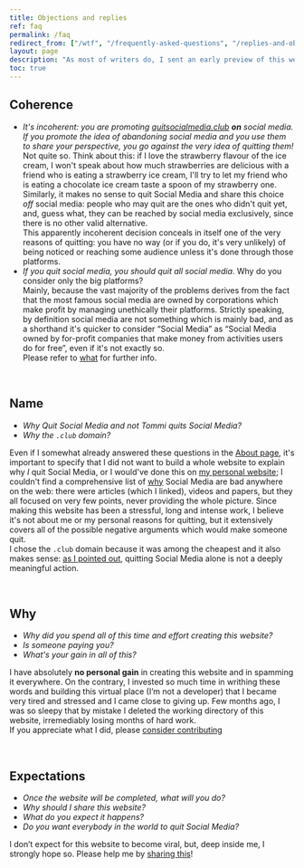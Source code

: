 ```yaml
---
title: Objections and replies
ref: faq
permalink: /faq
redirect_from: ["/wtf", "/frequently-asked-questions", "/replies-and-objections"]
layout: page
description: "As most of writers do, I sent an early preview of this website to friends and people I admire to share their impressions. In a philosopher-like style, I address some of their objections and questions in this page."
toc: true
---
```

## Coherence

- *It's incoherent: you are promoting [quitsocialmedia.club](/) **on** social media. If you promote the idea of abandoning social media and you use them to share your perspective, you go against the very idea of quitting them!*   
Not quite so. Think about this: if I love the strawberry flavour of the ice cream, I won't speak about how much strawberries are delicious with a friend who is eating a strawberry ice cream, I'll try to let my friend who is eating a chocolate ice cream taste a spoon of my strawberry one. Similarly, it makes no sense to quit Social Media and share this choice *off* social media: people who may quit are the ones who didn't quit yet, and, guess what, they can be reached by social media exclusively, since there is no other valid alternative.   
This apparently incoherent decision conceals in itself one of the very reasons of quitting: you have no way (or if you do, it's very unlikely) of being noticed or reaching some audience unless it's done through those platforms.
- *If you quit social media, you should quit *all* social media*. Why do you consider only the big platforms?   
Mainly, because the vast majority of the problems derives from the fact that the most famous social media are owned by corporations which make profit by managing unethically their platforms. Strictly speaking, by definition social media are not something which is mainly bad, and as a shorthand it's quicker to consider “Social Media” as “Social Media owned by for-profit companies that make money from activities users do for free”, even if it's not exactly so.   
Please refer to [what](/what) for further info.

<br>

## Name

- *Why <cite>Quit Social Media</cite> and not <cite>Tommi quits Social Media</cite>?*
- *Why the `.club` domain?*

Even if I somewhat already answered these questions in the [About page](/about "About - quitsocialmedia.club"), it's important to specify that I did not want to build a whole website to explain why *I* quit Social Media, or I would've done this on [my personal website](https://tommi.space "tommi.space"); I couldn't find a comprehensive list of [why](/why "Why Quit Social Media") Social Media are bad anywhere on the web: there were articles (which I linked), videos and papers, but they all focused on very few points, never providing the whole picture. Since making this website has been a stressful, long and intense work, I believe it's not about me or my personal reasons for quitting, but it extensively covers all of the possible negative arguments which would make someone quit.\
I chose the `.club` domain because it was among the cheapest and it also makes sense: [as I pointed out](/about "About - quitsocialmedia.club"), quitting Social Media alone is not a deeply meaningful action.

<br>

## Why

- *Why did you spend all of this time and effort creating this website?*
- *Is someone paying you?*
- *What's your gain in all of this?*

I have absolutely **no personal gain** in creating this website and in spamming it everywhere. On the contrary, I invested so much time in writhing these words and building this virtual place (I’m not a developer) that I became very tired and stressed and I came close to giving up. Few months ago, I was so sleepy that by mistake I deleted the working directory of this website, irremediably losing months of hard work.\
If you appreciate what I did, please [consider contributing](/contribute "Contribute")

<br>

## Expectations

- *Once the website will be completed, what will you do?*
- *Why should I share this website?*
- *What do you expect it happens?*
- *Do you want everybody in the world to quit Social Media?*

I don’t expect for this website to become viral, but, deep inside me, I strongly hope so. Please help me by [sharing this](/share "Share")!

<br>
